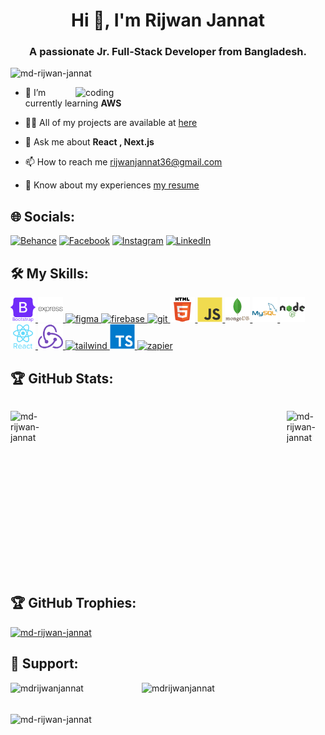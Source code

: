 <h1 align="center">Hi 👋, I'm Rijwan Jannat</h1>
<h3 align="center">A passionate Jr. Full-Stack Developer from Bangladesh.</h3>

<p align="left"> <img src="https://komarev.com/ghpvc/?username=md-rijwan-jannat&label=Profile%20views&color=0e75b6&style=flat" alt="md-rijwan-jannat" /> </p>

<img align="right" alt="coding" width="400" src="https://user-images.githubusercontent.com/55389276/140866485-8fb1c876-9a8f-4d6a-98dc-08c4981eaf70.gif">

- 🌱 I’m currently learning **AWS**

- 👨‍💻 All of my projects are available at [here](https://my-personal-portfolio-teal.vercel.app/)

- 💬 Ask me about **React , Next.js**

- 📫 How to reach me rijwanjannat36@gmail.com

- 📄 Know about my experiences [my resume](https://drive.google.com/file/d/11DBXwQzSED0-g-WaMjGd80gFgLkdwK4d/view?usp=drive_link)

## 🌐 Socials:
[![Behance](https://img.shields.io/badge/Behance-1769ff?logo=behance&logoColor=white)](https://behance.net/https://64a1312f9bc5c72b1524b993--dashing-fudge-319855.netlify.app/) [![Facebook](https://img.shields.io/badge/Facebook-%231877F2.svg?logo=Facebook&logoColor=white)](https://facebook.com/https://www.facebook.com/profile.php?id=100086218014706) [![Instagram](https://img.shields.io/badge/Instagram-%23E4405F.svg?logo=Instagram&logoColor=white)](https://instagram.com/https://www.instagram.com/rijwanjannat/) [![LinkedIn](https://img.shields.io/badge/LinkedIn-%230077B5.svg?logo=linkedin&logoColor=white)](https://linkedin.com/in/https://www.linkedin.com/in/md-rijwan-jannat1/) 

## 🛠️ My Skills:
<p align="left"> <a href="https://getbootstrap.com" target="_blank" rel="noreferrer"> <img src="https://raw.githubusercontent.com/devicons/devicon/master/icons/bootstrap/bootstrap-plain-wordmark.svg" alt="bootstrap" width="40" height="40"/> </a>
<a href="https://expressjs.com" target="_blank" rel="noreferrer"> <img src="https://raw.githubusercontent.com/devicons/devicon/master/icons/express/express-original-wordmark.svg" alt="express" width="40" height="40"/> </a>
<a href="https://www.figma.com/" target="_blank" rel="noreferrer"> <img src="https://www.vectorlogo.zone/logos/figma/figma-icon.svg" alt="figma" width="40" height="40"/> </a>
<a href="https://firebase.google.com/" target="_blank" rel="noreferrer"> <img src="https://www.vectorlogo.zone/logos/firebase/firebase-icon.svg" alt="firebase" width="40" height="40"/> </a>
<a href="https://git-scm.com/" target="_blank" rel="noreferrer"> <img src="https://www.vectorlogo.zone/logos/git-scm/git-scm-icon.svg" alt="git" width="40" height="40"/> </a>
<a href="https://www.w3.org/html/" target="_blank" rel="noreferrer"> <img src="https://raw.githubusercontent.com/devicons/devicon/master/icons/html5/html5-original-wordmark.svg" alt="html5" width="40" height="40"/> </a>
<a href="https://developer.mozilla.org/en-US/docs/Web/JavaScript" target="_blank" rel="noreferrer"> <img src="https://raw.githubusercontent.com/devicons/devicon/master/icons/javascript/javascript-original.svg" alt="javascript" width="40" height="40"/> </a>
<a href="https://www.mongodb.com/" target="_blank" rel="noreferrer"> <img src="https://raw.githubusercontent.com/devicons/devicon/master/icons/mongodb/mongodb-original-wordmark.svg" alt="mongodb" width="40" height="40"/>
</a> <a href="https://www.mysql.com/" target="_blank" rel="noreferrer"> <img src="https://raw.githubusercontent.com/devicons/devicon/master/icons/mysql/mysql-original-wordmark.svg" alt="mysql" width="40" height="40"/> </a>
<a href="https://nodejs.org" target="_blank" rel="noreferrer"> <img src="https://raw.githubusercontent.com/devicons/devicon/master/icons/nodejs/nodejs-original-wordmark.svg" alt="nodejs" width="40" height="40"/> </a>
<a href="https://reactjs.org/" target="_blank" rel="noreferrer"> <img src="https://raw.githubusercontent.com/devicons/devicon/master/icons/react/react-original-wordmark.svg" alt="react" width="40" height="40"/> </a> 
<a href="https://redux.js.org" target="_blank" rel="noreferrer"> <img src="https://raw.githubusercontent.com/devicons/devicon/master/icons/redux/redux-original.svg" alt="redux" width="40" height="40"/> </a>
<a href="https://tailwindcss.com/" target="_blank" rel="noreferrer"> <img src="https://www.vectorlogo.zone/logos/tailwindcss/tailwindcss-icon.svg" alt="tailwind" width="40" height="40"/> </a>
<a href="https://www.typescriptlang.org/" target="_blank" rel="noreferrer"> <img src="https://raw.githubusercontent.com/devicons/devicon/master/icons/typescript/typescript-original.svg" alt="typescript" width="40" height="40"/>
</a> <a href="https://zapier.com" target="_blank" rel="noreferrer"> <img src="https://www.vectorlogo.zone/logos/zapier/zapier-icon.svg" alt="zapier" width="40" height="40"/> </a> </p>


## 🏆 GitHub Stats:
<div style="display: flex; justify-content: space-between; gap: 20px;">
  <!-- GitHub Stats -->
   <p><img width="48%" height="250px" align="left" src="https://github-readme-stats.vercel.app/api?username=md-rijwan-jannat&show_icons=true&locale=en" alt="md-rijwan-jannat" />&nbsp;</p>
  <p><img width="48%" height="250px" align="right" src="https://github-readme-streak-stats.herokuapp.com/?user=md-rijwan-jannat&" alt="md-rijwan-jannat" /></p>
</div>

## 🏆 GitHub Trophies:
<p align="left" style="display: flex; justify-content: space-between;"> 
  <a href="https://github.com/ryo-ma/github-profile-trophy">
    <img src="https://github-profile-trophy.vercel.app/?username=md-rijwan-jannat" alt="md-rijwan-jannat" />
  </a> 
</p>


## 🤝 Support:
<p><a href="https://www.buymeacoffee.com/mdrijwanjannat"> <img align="left" src="https://cdn.buymeacoffee.com/buttons/v2/default-yellow.png" height="50" width="210" alt="mdrijwanjannat" /></a><a href="https://ko-fi.com/mdrijwanjannat"> <img align="left" src="https://cdn.ko-fi.com/cdn/kofi3.png?v=3" height="50" width="210" alt="mdrijwanjannat" /></a></p><br><br>

<p><img align="left" src="https://github-readme-stats.vercel.app/api/top-langs?username=md-rijwan-jannat&show_icons=true&locale=en&layout=compact" alt="md-rijwan-jannat" /></p>



